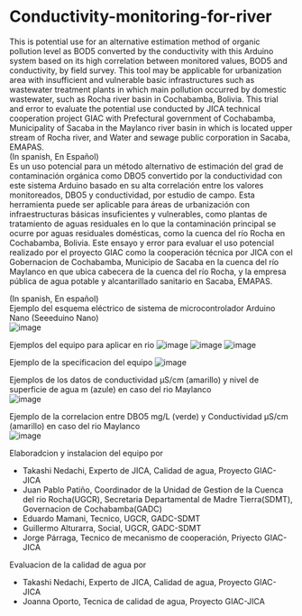# Conductivity-monitoring-for-river  
This is potential use for an alternative estimation method of organic pollution level as BOD5 converted by the conductivity with this Arduino system based on its high correlation between monitored values, BOD5 and conductivity, by field survey. This tool may be applicable for urbanization area with insufficient and vulnerable basic infrastructures such as wastewater treatment plants in which main pollution occurred by domestic wastewater, such as Rocha river basin in Cochabamba, Bolivia. This trial and error to evaluate the potential use conducted by JICA technical cooperation project GIAC with Prefectural government of Cochabamba, Municipality of Sacaba in the Maylanco river basin in which is located upper stream of Rocha river, and Water and sewage public corporation in Sacaba, EMAPAS.  
(In spanish, En Español)  
Es un uso potencial para un método alternativo de estimación del grad de contaminación orgánica como DBO5 convertido por la conductividad con este sistema Arduino basado en su alta correlación entre los valores monitoreados, DBO5 y conductividad, por estudio de campo. Esta herramienta puede ser aplicable para áreas de urbanización con infraestructuras básicas insuficientes y vulnerables, como plantas de tratamiento de aguas residuales en lo que la contaminación principal se ocurre por aguas residuales domésticas, como la cuenca del río Rocha en Cochabamba, Bolivia. Este ensayo y error para evaluar el uso potencial realizado por el proyecto GIAC como la cooperación técnica por JICA con el Gobernacion de Cochabamba, Municipio de Sacaba en la cuenca del río Maylanco en que ubica cabecera de la cuenca del río Rocha, y la empresa pública de agua potable y alcantarillado sanitario en Sacaba, EMAPAS.  
  
(In spanish, En español)  
Ejemplo del esquema eléctrico de sistema de microcontrolador Arduino Nano (Seeeduino Nano)  
![image](https://user-images.githubusercontent.com/104662112/166089554-09cc8612-f527-45e8-a5e1-4feb1c6d57f9.png)

Ejemplos del equipo para aplicar en rio
![image](https://user-images.githubusercontent.com/104662112/166089643-4306f39e-bb2a-470d-8ae9-d1f51a83115c.png)
![image](https://user-images.githubusercontent.com/104662112/166089654-e9f53764-23cb-4020-abc4-487612bcbc74.png)
![image](https://user-images.githubusercontent.com/104662112/166089672-83dcc1e2-6b5a-471c-9046-e68fcf68afe0.png)

Ejemplo de la specificacion del equipo
![image](https://user-images.githubusercontent.com/104662112/166089796-bbbc481f-87e5-4b02-b07f-c204b3456048.png)
  
Ejemplos de los datos de conductividad µS/cm (amarillo) y nivel de superficie de agua m (azule) en caso del rio Maylanco  
![image](https://user-images.githubusercontent.com/104662112/166091725-485514a6-e287-4be0-948e-a293d78ea0ba.png)
  
  
Ejemplo de la correlacion entre DBO5 mg/L (verde) y Conductividad µS/cm (amarillo) en caso del rio Maylanco  
![image](https://user-images.githubusercontent.com/104662112/166091639-4e833bcd-ff07-468e-a7b7-0268718e9d3f.png)


Elaboradcion y instalacion del equipo por  
- Takashi Nedachi, Experto de JICA, Calidad de agua, Proyecto GIAC-JICA  
- Juan Pablo Patiño, Coordinador de la Unidad de Gestion de la Cuenca del rio Rocha(UGCR), Secretaria Departamental de Madre Tierra(SDMT), Governacion de Cochabamba(GADC)  
- Eduardo Mamani, Tecnico, UGCR, GADC-SDMT  
- Guillermo Alturarra, Social, UGCR, GADC-SDMT  
- Jorge Párraga, Tecnico de mecanismo de cooperación, Priyecto GIAC-JICA  
  
Evaluacion de la calidad de agua por
- Takashi Nedachi, Experto de JICA, Calidad de agua, Proyecto GIAC-JICA  
- Joanna Oporto, Tecnica de calidad de agua, Proyecto GIAC-JICA
